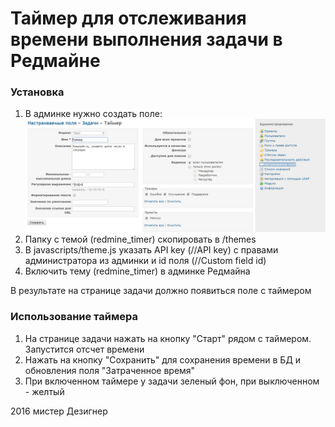 Таймер для отслеживания времени выполнения задачи в Редмайне
=============================================================

### Установка

1. В админке нужно создать поле:
![Таймер](/redmine-timer.jpg "Таймер")
2. Папку с темой (redmine_timer) скопировать в /themes
3. В javascripts/theme.js указать API key (//API key) с правами администратора из админки и id поля (//Custom field id)
4. Включить тему (redmine_timer) в админке Редмайна

В результате на странице задачи должно появиться поле с таймером

### Использование таймера

1. На странице задачи нажать на кнопку "Старт" рядом с таймером. Запустится отсчет времени
2. Нажать на кнопку "Сохранить" для сохранения времени в БД и обновления поля "Затраченное время"
3. При включенном таймере у задачи зеленый фон, при выключенном - желтый

2016 мистер Дезигнер
